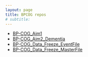 ```yaml
---
layout: page
title: BPCOG repos
# subtitle:
---
```


* [BP-COG_Aim1](https://github.com/UM-COG-HSR/BP-COG_Aim1)
* [BP-COG_Aim2_Dementia](https://github.com/UM-COG-HSR/BP-COG_Aim2_Dementia)
* [BP-COG_Data_Freeze_EventFile](https://github.com/UM-COG-HSR/BP-COG_Data_Freeze_EventFile)
* [BP-COG_Data_Freeze_MasterFile](https://github.com/UM-COG-HSR/BP-COG_Data_Freeze_MasterFile)
